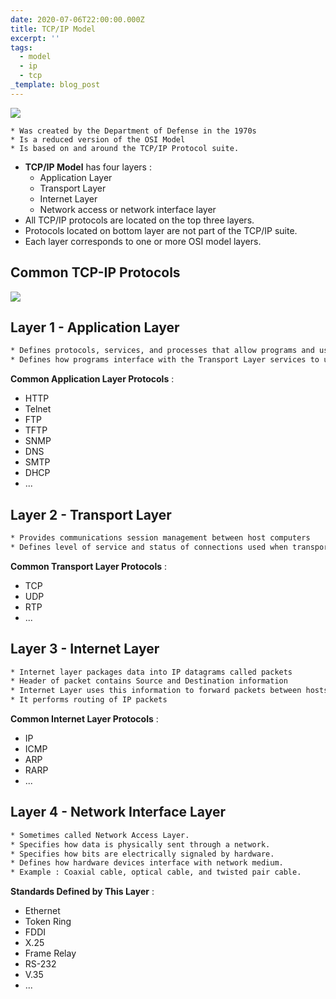 ```yaml
---
date: 2020-07-06T22:00:00.000Z
title: TCP/IP Model
excerpt: ''
tags:
  - model
  - ip
  - tcp
_template: blog_post
---
```




![](/images/osi_compare_tcp.png)

    * Was created by the Department of Defense in the 1970s
    * Is a reduced version of the OSI Model
    * Is based on and around the TCP/IP Protocol suite.

* **TCP/IP Model** has four layers :
  * Application Layer
  * Transport Layer
  * Internet Layer
  * Network access or network interface layer
* All TCP/IP protocols are located on the top three layers.
* Protocols located on bottom layer are not part of the TCP/IP suite.
* Each layer corresponds to one or more OSI model layers.

## Common TCP-IP Protocols

![](/images/tcp-ip_model2.png)



## Layer 1 - Application Layer


```zsh
* Defines protocols, services, and processes that allow programs and users to interface with the network
* Defines how programs interface with the Transport Layer services to use the network
```
**Common Application Layer Protocols** :
* HTTP
* Telnet
* FTP
* TFTP
* SNMP
* DNS
* SMTP
* DHCP
* ...



## Layer 2 - Transport Layer


```zsh
* Provides communications session management between host computers
* Defines level of service and status of connections used when transporting data
```

**Common Transport Layer Protocols** :
* TCP
* UDP
* RTP
* ...



## Layer 3 - Internet Layer


```zsh
* Internet layer packages data into IP datagrams called packets
* Header of packet contains Source and Destination information
* Internet Layer uses this information to forward packets between hosts across the network
* It performs routing of IP packets
```

**Common Internet Layer Protocols** :
* IP
* ICMP
* ARP
* RARP
* ...



## Layer 4 - Network Interface Layer


```zsh
* Sometimes called Network Access Layer.
* Specifies how data is physically sent through a network.
* Specifies how bits are electrically signaled by hardware.
* Defines how hardware devices interface with network medium.
* Example : Coaxial cable, optical cable, and twisted pair cable.
```

**Standards Defined by This Layer** :
* Ethernet
* Token Ring
* FDDI
* X.25
* Frame Relay
* RS-232
* V.35
* ...
